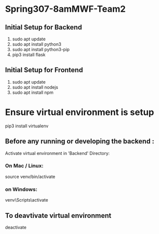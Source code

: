 # Spring307-8amMWF-Team2

## Initial Setup for Backend
1. sudo apt update
2. sudo apt install python3 
3. sudo apt install python3-pip
4. pip3 install flask

## Initial Setup for Frontend
1. sudo apt update
2. sudo apt install nodejs
3. sudo apt install npm

# Ensure virtual environment is setup
pip3 install virtualenv

## __Before any running or developing the backend__ : 
Activate virtual environment in 'Backend' Directory:
### On Mac / Linux:
source venv/bin/activate
### on Windows:
venv\Scripts\activate
## To deavtivate virtual environment
deactivate
